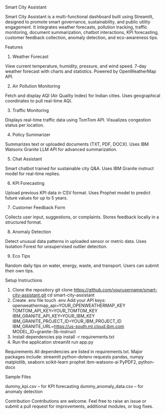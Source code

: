 Smart City Assistant


Smart City Assistant is a multi-functional dashboard built using Streamlit, designed to promote smart governance, sustainability, and public utility engagement. It integrates weather forecasts, pollution tracking, traffic monitoring, document summarization, chatbot interactions, KPI forecasting, customer feedback collection, anomaly detection, and eco-awareness tips.

Features
1. Weather Forecast
   
View current temperature, humidity, pressure, and wind speed.
7-day weather forecast with charts and statistics.
Powered by OpenWeatherMap API.

2. Air Pollution Monitoring
   
Fetch and display AQI (Air Quality Index) for Indian cities.
Uses geographical coordinates to pull real-time AQI.

3. Traffic Monitoring
   
Displays real-time traffic data using TomTom API.
Visualizes congestion status per location.

4. Policy Summarizer
   
Summarizes text or uploaded documents (TXT, PDF, DOCX).
Uses IBM Watsonx Granite LLM API for advanced summarization.

5. Chat Assistant
   
Smart chatbot trained for sustainable city Q&A.
Uses IBM Granite instruct model for real-time replies.


6. KPI Forecasting
   
Upload previous KPI data in CSV format.
Uses Prophet model to predict future values for up to 5 years.

7. Customer Feedback Form
   
Collects user input, suggestions, or complaints.
Stores feedback locally in a structured format.

8. Anomaly Detection
    
Detect unusual data patterns in uploaded sensor or metric data.
Uses Isolation Forest for unsupervised outlier detection.

9. Eco Tips
    
Random daily tips on water, energy, waste, and transport.
Users can submit their own tips.

Setup Instructions
1. Clone the repository
git clone https://github.com/yourusername/smart-city-assistant.git
cd smart-city-assistant
2. Create .env file
touch .env
Add your API keys:
openweathermap_api=YOUR_OPENWEATHERMAP_KEY
TOMTOM_API_KEY=YOUR_TOMTOM_KEY
IBM_GRANITE_API_KEY=YOUR_IBM_KEY
IBM_GRANITE_PROJECT_ID=YOUR_IBM_PROJECT_ID
IBM_GRANITE_URL=https://us-south.ml.cloud.ibm.com
MODEL_ID=granite-3b-instruct
3. Install dependencies
pip install -r requirements.txt
4. Run the application
streamlit run app.py

Requirements
All dependencies are listed in requirements.txt. Major packages include:
streamlit
python-dotenv
requests
pandas, numpy
matplotlib, seaborn
scikit-learn
prophet
ibm-watsonx-ai
PyPDF2, python-docx

Sample Files

dummy_kpi.csv – for KPI forecasting
dummy_anomaly_data.csv – for anomaly detection

Contribution
Contributions are welcome. Feel free to raise an issue or submit a pull request for improvements, additional modules, or bug fixes.

